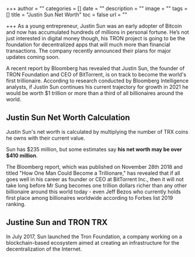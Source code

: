 +++
author = ""
categories = []
date = ""
description = ""
image = ""
tags = []
title = "Justin Sun Net Worth"
toc = false
url = ""

+++
As a young entrepreneur, Justin Sun was an early adopter of Bitcoin and now has accumulated hundreds of millions in personal fortune. He’s not just interested in digital money though, his TRON project is going to be the foundation for decentralized apps that will much more than financial transactions. The company recently announced their plans for major updates coming soon.

A recent report by Bloomberg has revealed that Justin Sun, the founder of TRON Foundation and CEO of BitTorrent, is on track to become the world's first trillionaire. According to research conducted by Bloomberg Intelligence analysts, if Justin Sun continues his current trajectory for growth in 2021 he would be worth $1 trillion or more than a third of all billionaires around the world.

## Justin Sun Net Worth Calculation

Justin Sun's net worth is calculated by multiplying the number of TRX coins he owns with their current value. 

Sun has $235 million, but some estimates say **his net worth may be over $410 million**.

The Bloomberg report, which was published on November 28th 2018 and titled "How One Man Could Become a Trillionare," has revealed that if all goes well in his career as founder or CEO at BitTorrent Inc., then it will not take long before Mr Sung becomes one trillion dollars richer than any other billionaire around this world today - even Jeff Bezos who currently holds first place among billionaires worldwide according to Forbes list 2019 ranking.

## Justine Sun and TRON TRX

In July 2017, Sun launched the Tron Foundation, a company working on a blockchain-based ecosystem aimed at creating an infrastructure for the decentralization of the Internet.